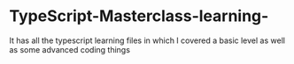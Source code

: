 # TypeScript-Masterclass-learning-
It has all the typescript learning files in which I covered a basic level as well as some advanced coding things 
